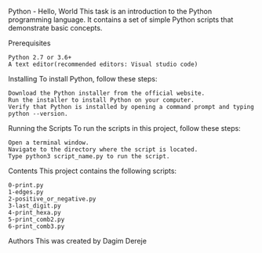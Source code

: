 Python - Hello, World
This task is an introduction to the Python programming language. It contains a set of simple Python scripts that demonstrate basic concepts.

Prerequisites

    Python 2.7 or 3.6+
    A text editor(recommended editors: Visual studio code)

Installing
To install Python, follow these steps:

    Download the Python installer from the official website.
    Run the installer to install Python on your computer.
    Verify that Python is installed by opening a command prompt and typing python --version.

Running the Scripts
To run the scripts in this project, follow these steps:

    Open a terminal window.
    Navigate to the directory where the script is located.
    Type python3 script_name.py to run the script.

Contents
This project contains the following scripts:

    0-print.py
    1-edges.py
    2-positive_or_negative.py
    3-last_digit.py
    4-print_hexa.py
    5-print_comb2.py
    6-print_comb3.py

Authors
This was created by Dagim Dereje
